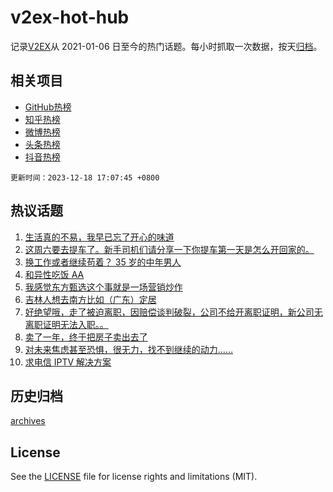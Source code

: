 # v2ex-hot-hub

 记录[V2EX](https://www.v2ex.com/)从 2021-01-06 日至今的热门话题。每小时抓取一次数据，按天[归档](archives)。
 
 ## 相关项目

- [GitHub热榜](https://github.com/lonnyzhang423/github-hot-hub)
- [知乎热榜](https://github.com/lonnyzhang423/zhihu-hot-hub)
- [微博热榜](https://github.com/lonnyzhang423/weibo-hot-hub)
- [头条热榜](https://github.com/lonnyzhang423/toutiao-hot-hub)
- [抖音热榜](https://github.com/lonnyzhang423/douyin-hot-hub)


 `更新时间：2023-12-18 17:07:45 +0800`

## 热议话题

1. [生活真的不易，我早已忘了开心的味道](https://www.v2ex.com/t/1001128)
1. [这周六要去提车了。新手司机们请分享一下你提车第一天是怎么开回家的。](https://www.v2ex.com/t/1001301)
1. [换工作或者继续苟着？ 35 岁的中年男人](https://www.v2ex.com/t/1001230)
1. [和异性吃饭 AA](https://www.v2ex.com/t/1001187)
1. [我感觉东方甄选这个事就是一场营销炒作](https://www.v2ex.com/t/1001159)
1. [吉林人想去南方比如（广东）定居](https://www.v2ex.com/t/1001238)
1. [好绝望哦，走了被迫离职，因赔偿谈判破裂，公司不给开离职证明，新公司无离职证明无法入职。。](https://www.v2ex.com/t/1001366)
1. [卖了一年，终于把房子卖出去了](https://www.v2ex.com/t/1001171)
1. [对未来焦虑甚至恐惧，很无力，找不到继续的动力……](https://www.v2ex.com/t/1001210)
1. [求电信 IPTV 解决方案](https://www.v2ex.com/t/1001145)

## 历史归档

[archives](archives)

## License

See the [LICENSE](LICENSE) file for license rights and limitations (MIT).
